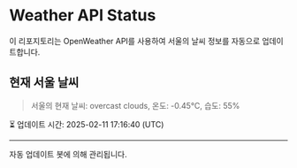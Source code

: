 
# Weather API Status

이 리포지토리는 OpenWeather API를 사용하여 서울의 날씨 정보를 자동으로 업데이트합니다.

## 현재 서울 날씨
> 서울의 현재 날씨: overcast clouds, 온도: -0.45°C, 습도: 55%

⏳ 업데이트 시간: 2025-02-11 17:16:40 (UTC)

---
자동 업데이트 봇에 의해 관리됩니다.
